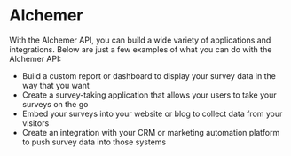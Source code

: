 # Alchemer

With the Alchemer API, you can build a wide variety of applications and
integrations. Below are just a few examples of what you can do with the
Alchemer API:

- Build a custom report or dashboard to display your survey data in the way
  that you want
- Create a survey-taking application that allows your users to take your
  surveys on the go
- Embed your surveys into your website or blog to collect data from your
  visitors
- Create an integration with your CRM or marketing automation platform to push
  survey data into those systems
